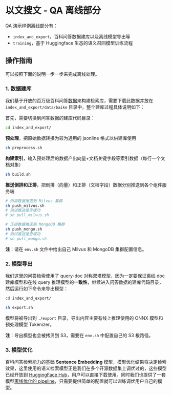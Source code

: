 # 以文搜文 - QA 离线部分

QA 演示样例离线部分有：

- `index_and_export`，百科问答数据建库以及离线模型导出等
- `training`，基于 Huggingface 生态的语义召回模型训练流程

## 操作指南

可以按照下面的说明一步一步来完成离线处理。

### 1. 数据建库

我们基于开放的百万级百科问答[数据](https://github.com/brightmart/nlp_chinese_corpus#3%E7%99%BE%E7%A7%91%E7%B1%BB%E9%97%AE%E7%AD%94json%E7%89%88baike2018qa)来构建检索库，需要下载此数据并放在 `index_and_export/data/baike` 目录中，整个建库过程具体说明如下：

首先，需要切换到问答数据的建库代码目录：

```bash
cd index_and_export/
```

**预处理**，把原始数据转换为较为通用的 jsonline 格式以供建库使用

```bash
sh preprocess.sh
```

**构建索引**，输入预处理后的数据产出向量+文档关键字段等索引数据（每行一个文档对象）

```bash
sh build.sh
```

**推送倒排和正排**，把倒排（向量）和正排（文档字段）数据分别推送到各个组件服务端

```bash
# 倒排数据推送到 Milvus 集群
sh push_milvus.sh
# 测试推送是否成功
# sh pull_milvus.sh

# 正排数据推送到 MongoDB 集群
sh push_mongo.sh
# 测试推送是否成功
# sh pull_mongo.sh
```

**注**：请在 `env.sh` 文件中给出自己 Milvus 和 MongoDB 集群配置信息。

### 2. 模型导出

我们这里的问答检索使用了 query-doc 对称双塔模型，因为一定要保证离线 doc 建库模型和在线 query 推理模型的**一致性**，继续进入问答数据的建库代码目录，然后运行如下命令来导出模型：

```bash
cd index_and_export/

sh export.sh
```

模型将被导出到 `./export` 目录，导出内容主要有线上推理使用的 ONNX 模型和预处理模型 Tokenizer。

**注**：导出模型也会被拷贝到 S3，需要在 `env.sh` 中配置自己的 S3 根路径。

### 3. 模型优化

百科问答检索能力的基础 **Sentence Embedding** 模型，模型优化结果将决定检索效果，这里使用的语义检索模型正是我们在多个开源数据集上调优过的，这些模型已经开放到 [HuggingFace Hub](https://huggingface.co/DMetaSoul)，用户可以直接下载使用。同时我们也提供了一套模型[离线优化的 pipeline](training/README-CN.md)，只需要提供简单的配置就可以训练调优用户自己的模型。